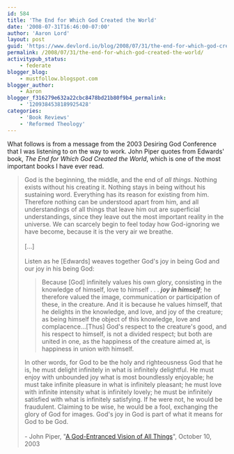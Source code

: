 ```yaml
---
id: 584
title: 'The End for Which God Created the World'
date: '2008-07-31T16:46:00-07:00'
author: 'Aaron Lord'
layout: post
guid: 'https://www.devlord.io/blog/2008/07/31/the-end-for-which-god-created-the-world/'
permalink: /2008/07/31/the-end-for-which-god-created-the-world/
activitypub_status:
    - federate
blogger_blog:
    - mustfollow.blogspot.com
blogger_author:
    - Aaron
blogger_f316279e632a22cbc8478bd21b80f9b4_permalink:
    - '1209384538189925428'
categories:
    - 'Book Reviews'
    - 'Reformed Theology'
---
```


What follows is from a message from the 2003 Desiring God Conference that I was listening to on the way to work.  John Piper quotes from Edwards' book, <span style="font-style:italic;">The End for Which God Created the World</span>, which is one of the most important books I have ever read.<br /><blockquote>God is the beginning, the middle, and the end of <em>all things</em>. Nothing exists without his creating it. Nothing stays in being without his sustaining word. Everything has its reason for existing from him. Therefore nothing can be understood apart from him, and all understandings of all things that leave him out are superficial understandings, since they leave out the most important reality in the universe. We can scarcely begin to feel today how God-ignoring we have become, because it is the very air we breathe.<br /><br />[...]<br /><br />Listen as he [Edwards] weaves together God's joy in being God and our joy in his being God:<br /><blockquote>   Because [God] infinitely values his own glory, consisting in the  knowledge of himself, love to himself . . . <strong><em>joy in  himself</em></strong>; he therefore valued the image, communication  or participation of these, in the creature. And it is because he  values himself, that he delights in the knowledge, and love, and  joy of the creature; as being himself the object of this knowledge,  love and complacence...[Thus] God's respect to the creature's good,  and his respect to himself, is not a divided respect; but both are  united in one, as the happiness of the creature aimed at, is  happiness in union with himself.   </blockquote>In other words, for God to be the holy and righteousness God that he is, he must delight infinitely in what is infinitely delightful. He must enjoy with unbounded joy what is most boundlessly enjoyable; he must take infinite pleasure in what is infinitely pleasant; he must love with infinite intensity what is infinitely lovely; he must be infinitely satisfied with what is infinitely satisfying. If he were not, he would be fraudulent. Claiming to be wise, he would be a fool, exchanging the glory of God for images. God's joy in God is part of what it means for God to be God.<br /><br />- John Piper, "<a href="http://www.desiringgod.org/ResourceLibrary/ConferenceMessages/ByConference/3/1644_A_GodEntranced_Vision_of_All_Things_Why_We_Need_Jonathan_Edwards_300_Years_Later/">A God-Entranced Vision of All Things</a>", October 10, 2003</blockquote><div class="blogger-post-footer"></div>